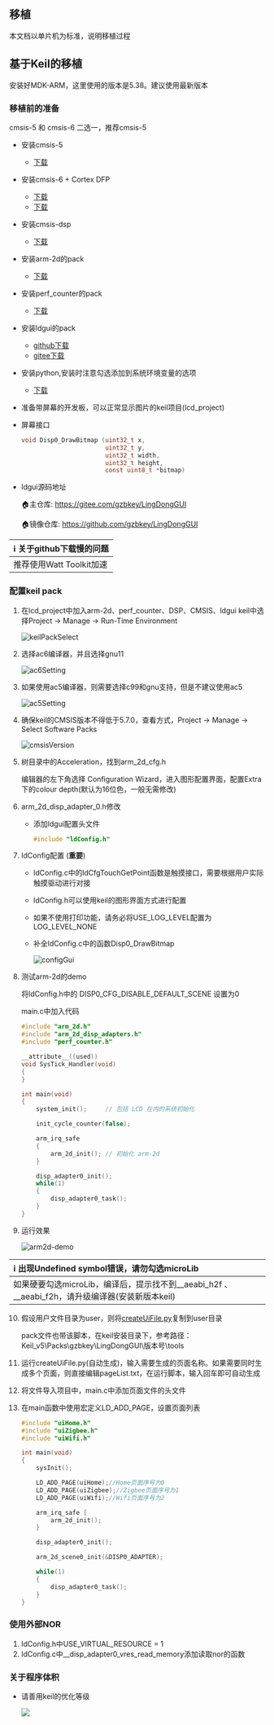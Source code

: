 ## 移植

本文档以单片机为标准，说明移植过程

## 基于Keil的移植

安装好MDK-ARM，这里使用的版本是5.38。建议使用最新版本

### 移植前的准备

cmsis-5 和 cmsis-6 二选一，推荐cmsis-5

* 安装cmsis-5
    * [下载](https://github.com/ARM-software/CMSIS_5/releases/)
* 安装cmsis-6 + Cortex DFP
    * [下载](https://github.com/ARM-software/CMSIS_6/releases/)
    * [下载](https://github.com/ARM-software/Cortex_DFP/releases/)
* 安装cmsis-dsp
    * [下载](https://github.com/ARM-software/CMSIS-DSP/releases/)
* 安装arm-2d的pack
    * [下载](https://github.com/ARM-software/Arm-2D/releases/)
* 安装perf_counter的pack
    * [下载](https://github.com/GorgonMeducer/perf_counter/releases/)
* 安装ldgui的pack
    * [github下载](https://github.com/gzbkey/LingDongGUI/releases/)
    * [gitee下载](https://gitee.com/gzbkey/LingDongGUI/releases/)
* 安装python,安装时注意勾选添加到系统环境变量的选项
    * [下载](https://www.python.org/downloads/)
* 准备带屏幕的开发板，可以正常显示图片的keil项目(lcd_project)
* 屏幕接口
    ```c 
    void Disp0_DrawBitmap (uint32_t x, 
                           uint32_t y, 
                           uint32_t width, 
                           uint32_t height, 
                           const uint8_t *bitmap)
    ```
* ldgui源码地址

    🏠️主仓库: https://gitee.com/gzbkey/LingDongGUI

    🏠️镜像仓库: https://github.com/gzbkey/LingDongGUI

|ℹ️ 关于github下载慢的问题|
|:----|
|推荐使用Watt Toolkit加速|

### 配置keil pack

1. 在lcd_project中加入arm-2d、perf_counter、DSP、CMSIS、ldgui
    keil中选择Project -> Manage -> Run-Time Environment

    ![keilPackSelect](./images/03/arm2d%20Manage%20Run-Time%20Environment.png)

2. 选择ac6编译器，并且选择gnu11

    ![ac6Setting](./images/03/ac6%20setting.png)

3. 如果使用ac5编译器，则需要选择c99和gnu支持，但是不建议使用ac5

    ![ac5Setting](./images/03/ac5%20setting.png)

4. 确保keil的CMSIS版本不得低于5.7.0，查看方式，Project -> Manage -> Select Software Packs

    ![cmsisVersion](./images/03/cmsis%20version.png)

5. 树目录中的Acceleration，找到arm_2d_cfg.h
    
    编辑器的左下角选择 Configuration Wizard，进入图形配置界面，配置Extra下的colour depth(默认为16位色，一般无需修改)

6. arm_2d_disp_adapter_0.h修改
    * 添加ldgui配置头文件
        ```c
        #include "ldConfig.h" 
        ```

7. ldConfig配置 (**重要**)
    * ldConfig.c中的ldCfgTouchGetPoint函数是触摸接口，需要根据用户实际触摸驱动进行对接
    * ldConfig.h可以使用keil的图形界面方式进行配置
    * 如果不使用打印功能，请务必将USE_LOG_LEVEL配置为LOG_LEVEL_NONE
    * 补全ldConfig.c中的函数Disp0_DrawBitmap

        ![configGui](./images/03/config%20gui.png)

8. 测试arm-2d的demo

    将ldConfig.h中的 DISP0_CFG_DISABLE_DEFAULT_SCENE 设置为0

    main.c中加入代码

    ```c 
    #include "arm_2d.h"
    #include "arm_2d_disp_adapters.h"
    #include "perf_counter.h"

    __attribute__((used))
    void SysTick_Handler(void)
    {
    }

    int main(void) 
    {
        system_init();     // 包括 LCD 在内的系统初始化

        init_cycle_counter(false);

        arm_irq_safe
        {
            arm_2d_init(); // 初始化 arm-2d
        }

        disp_adapter0_init();
        while(1)
        {
            disp_adapter0_task();
        }
    }
    ```

9. 运行效果

    ![arm2d-demo](./images/03/arm2d%20demo.gif)

|ℹ️ 出现Undefined symbol错误，请勿勾选microLib|
|:----|
|如果硬要勾选microLib，编译后，提示找不到__aeabi_h2f 、__aeabi_f2h，请升级编译器(安装新版本keil)|

10. 假设用户文件目录为user，则将[createUiFile.py](../../tools/createUiFile.py)复制到user目录

    pack文件也带该脚本，在keil安装目录下，参考路径：Keil_v5\Packs\gzbkey\LingDongGUI\版本号\tools

11. 运行createUiFile.py(自动生成)，输入需要生成的页面名称。如果需要同时生成多个页面，则直接编辑pageList.txt，在运行脚本，输入回车即可自动生成
12. 将文件导入项目中，main.c中添加页面文件的头文件
13. 在main函数中使用宏定义LD_ADD_PAGE，设置页面列表
    ~~~c
    #include "uiHome.h"
    #include "uiZigbee.h"
    #include "uiWifi.h"

    int main(void)
    {
        sysInit();

        LD_ADD_PAGE(uiHome);//Home页面序号为0
        LD_ADD_PAGE(uiZigbee);//Zigbee页面序号为1
        LD_ADD_PAGE(uiWifi);//Wifi页面序号为2

        arm_irq_safe {
            arm_2d_init();
        }

        disp_adapter0_init();

        arm_2d_scene0_init(&DISP0_ADAPTER);

        while(1)
        {
            disp_adapter0_task();
        }
    }
    ~~~

### 使用外部NOR
1. ldConfig.h中USE_VIRTUAL_RESOURCE = 1
2. ldConfig.c中__disp_adapter0_vres_read_memory添加读取nor的函数

### 关于程序体积

* 请善用keil的优化等级

    ![](./images/03/keil%20optimization.png)
